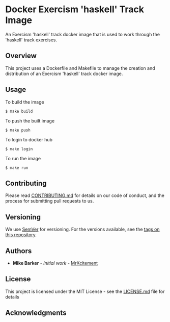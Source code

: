 # Docker Exercism 'haskell' Track Image
An Exercism 'haskell' track docker image that is used to work through the 'haskell' track exercises.

## Overview
This project uses a Dockerfile and Makefile to manage the creation and
distribution of an Exercism 'haskell' track docker image.

## Usage
To build the image

```
$ make build
```

To push the built image

```
$ make push
```

To login to docker hub

```
$ make login
```

To run the image

```
$ make run
```

## Contributing

Please read [CONTRIBUTING.md](CONTRIBUTING.md) for details on our code of
conduct, and the process for submitting pull requests to us.

## Versioning

We use [SemVer](http://semver.org/) for versioning. For the versions available,
see the [tags on this repository](tags). 

## Authors

* **Mike Barker** - *Initial work* - [MrXcitement](https://github.com/mrxcitement)

## License

This project is licensed under the MIT License - see the [LICENSE.md](LICENSE.md) file for details

## Acknowledgments

